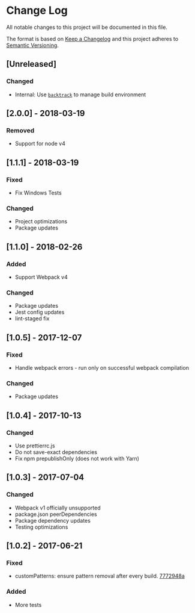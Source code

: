 # Change Log

All notable changes to this project will be documented in this file.

The format is based on [Keep a Changelog](http://keepachangelog.com/)
and this project adheres to [Semantic Versioning](http://semver.org/).

## [Unreleased]

### Changed

-   Internal: Use [`backtrack`](https://github.com/chrisblossom/backtrack) to manage build environment

## [2.0.0] - 2018-03-19

### Removed

-   Support for node v4

## [1.1.1] - 2018-03-19

### Fixed

-   Fix Windows Tests

### Changed

-   Project optimizations
-   Package updates

## [1.1.0] - 2018-02-26

### Added

-   Support Webpack v4

### Changed

-   Package updates
-   Jest config updates
-   lint-staged fix

## [1.0.5] - 2017-12-07

### Fixed

-   Handle webpack errors - run only on successful webpack compilation

### Changed

-   Package updates

## [1.0.4] - 2017-10-13

### Changed

-   Use prettierrc.js
-   Do not save-exact dependencies
-   Fix npm prepublishOnly (does not work with Yarn)

## [1.0.3] - 2017-07-04

### Changed

-   Webpack v1 officially unsupported
-   package.json peerDependencies
-   Package dependency updates
-   Testing optimizations

## [1.0.2] - 2017-06-21

### Fixed

-   customPatterns: ensure pattern removal after every build. [7772948a](https://github.com/chrisblossom/clean-self-webpack-plugin/commit/7772948a488ddedadff815c926a70ef18e84fb3d)

### Added

-   More tests
